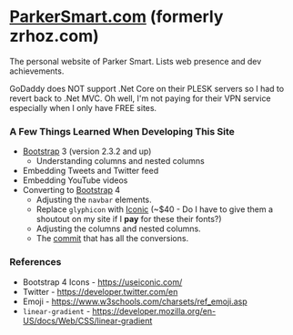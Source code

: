 # [ParkerSmart.com](http://ParkerSmart.com) (formerly zrhoz.com)
The personal website of Parker Smart.  Lists web presence and dev achievements.

GoDaddy does NOT support .Net Core on their PLESK servers so I had to revert back to .Net MVC.
Oh well, I'm not paying for their VPN service especially when I only have FREE sites.

### A Few Things Learned When Developing This Site

* [Bootstrap](https://getbootstrap.com/2.3.2/) 3 (version 2.3.2 and up)
  * Understanding columns and nested columns
* Embedding Tweets and Twitter feed
* Embedding YouTube videos
* Converting to [Bootstrap](https://getbootstrap.com) 4
  * Adjusting the `navbar` elements.
  * Replace `glyphicon` with [Iconic](https://useiconic.com/) (~$40 - Do I have to give them a shoutout on
    my site if I **pay** for these their fonts?)
  * Adjusting the columns and nested columns.
  * The [commit](https://github.com/SpilledMilkCOM/ParkerSmart/commit/b3a1ff08181d6dcb044fe1440812f99c8cc60512)
    that has all the conversions.

### References

* Bootstrap 4 Icons - https://useiconic.com/
* Twitter - https://developer.twitter.com/en
* Emoji - https://www.w3schools.com/charsets/ref_emoji.asp
* `linear-gradient` - https://developer.mozilla.org/en-US/docs/Web/CSS/linear-gradient